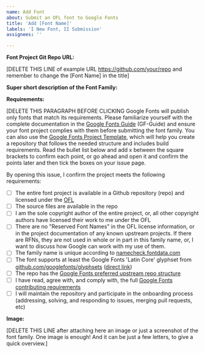 ```yaml
---
name: Add Font
about: Submit an OFL font to Google Fonts
title: 'Add [Font Name]'
labels: 'I New Font, II Submission'
assignees: ''

---
```


**Font Project Git Repo URL:**

[DELETE THIS LINE of example URL https://github.com/your/repo and remember to change the [Font Name] in the title]

**Super short description of the Font Family:**



**Requirements:**

[DELETE THIS PARAGRAPH BEFORE CLICKING Google Fonts will publish only fonts that match its requirements. Please familiarize yourself with the complete documentation in the [Google Fonts Guide](https://googlefonts.github.io/gf-guide/) (GF-Guide) and ensure your font project complies with them before submitting the font family. You can also use the [Google Fonts Project Template](https://github.com/googlefonts/googlefonts-project-template), which will help you create a repository that follows the needed structure and includes build requirements. Read the bullet list below and add x between the square brackets to confirm each point, or go ahead and open it and confirm the points later and then tick the boxes on your issue page.

By opening this issue, I confirm the project meets the following requirements:

- [ ] The entire font project is available in a Github repository (repo) and licensed under the [OFL](https://openfontlicense.org/open-font-license-official-text/)
- [ ] The source files are available in the repo
- [ ] I am the sole copyright author of the entire project, or, all other copyright authors have licensed their work to me under the OFL
- [ ] There are no "Reserved Font Names" in the OFL license information, or in the project documentation of any known upstream projects. If there are RFNs, they are not used in whole or in part in this family name, or, I want to discuss how Google can work with my use of them.
- [ ] The family name is unique according to [namecheck.fontdata.com](https://namecheck.fontdata.com/)
- [ ] The font supports at least the Google Fonts 'Latin Core' glyphset from [github.com/googlefonts/glyphsets](https://github.com/googlefonts/glyphsets) ([direct link](https://github.com/googlefonts/glyphsets/blob/main/data/results/txt/nice-names/GF_Latin_Core.txt))
- [ ] The repo has the [Google Fonts preferred upstream repo structure](https://googlefonts.github.io/gf-guide/upstream.html)
- [ ] I have read, agree with, and comply with, the full [Google Fonts contributing requirements](https://googlefonts.github.io/gf-guide/index#pre-production-getting-your-fonts-ready-for-gf)
- [ ] I will maintain the repository and participate in the onboarding process (addressing, solving, and responding to issues, merging pull requests, etc)

**Image:**

[DELETE THIS LINE after attaching here an image or just a screenshot of the font family. One image is enough! And it can be just a few letters, to give a quick overview.]
